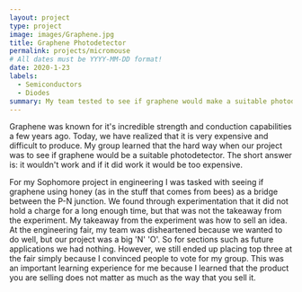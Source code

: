 ```yaml
---
layout: project
type: project
image: images/Graphene.jpg
title: Graphene Photodetector
permalink: projects/micromouse
# All dates must be YYYY-MM-DD format!
date: 2020-1-23
labels:
  - Semiconductors
  - Diodes
summary: My team tested to see if graphene would make a suitable photodetector.
---
```



Graphene was known for it's incredible strength and conduction capabilities a few years ago. Today, we have realized that it is very expensive and difficult to produce. My group learned that the hard way when our project was to see if graphene would be a suitable photodetector. The short answer is: it wouldn't work and if it did work it would be too expensive. 

For my Sophomore project in engineering I was tasked with seeing if graphene using honey (as in the stuff that comes from bees) as a bridge between the P-N junction. We found through experimentation that it did not hold a charge for a long enough time, but that was not the takeaway from the experiment. My takeaway from the experiment was how to sell an idea. At the engineering fair, my team was disheartened because we wanted to do well, but our project was a big 'N' 'O'. So for sections such as future applications we had nothing. However, we still ended up placing top three at the fair simply because I convinced people to vote for my group. This was an important learning experience for me because I learned that the product you are selling does not matter as much as the way that you sell it. 




